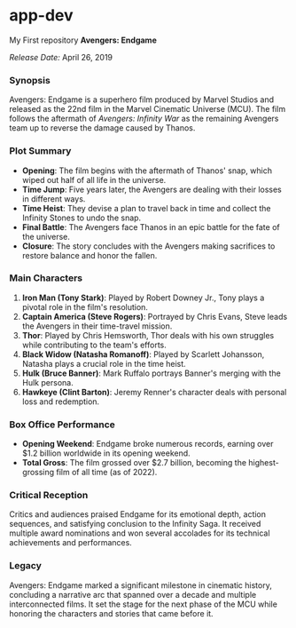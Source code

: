 # app-dev
My First repository
**Avengers: Endgame**

*Release Date:* April 26, 2019

### Synopsis
Avengers: Endgame is a superhero film produced by Marvel Studios and released as the 22nd film in the Marvel Cinematic Universe (MCU). The film follows the aftermath of *Avengers: Infinity War* as the remaining Avengers team up to reverse the damage caused by Thanos.

### Plot Summary
- **Opening**: The film begins with the aftermath of Thanos' snap, which wiped out half of all life in the universe.
- **Time Jump**: Five years later, the Avengers are dealing with their losses in different ways.
- **Time Heist**: They devise a plan to travel back in time and collect the Infinity Stones to undo the snap.
- **Final Battle**: The Avengers face Thanos in an epic battle for the fate of the universe.
- **Closure**: The story concludes with the Avengers making sacrifices to restore balance and honor the fallen.

### Main Characters
1. **Iron Man (Tony Stark)**: Played by Robert Downey Jr., Tony plays a pivotal role in the film's resolution.
2. **Captain America (Steve Rogers)**: Portrayed by Chris Evans, Steve leads the Avengers in their time-travel mission.
3. **Thor**: Played by Chris Hemsworth, Thor deals with his own struggles while contributing to the team's efforts.
4. **Black Widow (Natasha Romanoff)**: Played by Scarlett Johansson, Natasha plays a crucial role in the time heist.
5. **Hulk (Bruce Banner)**: Mark Ruffalo portrays Banner's merging with the Hulk persona.
6. **Hawkeye (Clint Barton)**: Jeremy Renner's character deals with personal loss and redemption.

### Box Office Performance
- **Opening Weekend**: Endgame broke numerous records, earning over $1.2 billion worldwide in its opening weekend.
- **Total Gross**: The film grossed over $2.7 billion, becoming the highest-grossing film of all time (as of 2022).

### Critical Reception
Critics and audiences praised Endgame for its emotional depth, action sequences, and satisfying conclusion to the Infinity Saga. It received multiple award nominations and won several accolades for its technical achievements and performances.

### Legacy
Avengers: Endgame marked a significant milestone in cinematic history, concluding a narrative arc that spanned over a decade and multiple interconnected films. It set the stage for the next phase of the MCU while honoring the characters and stories that came before it.
